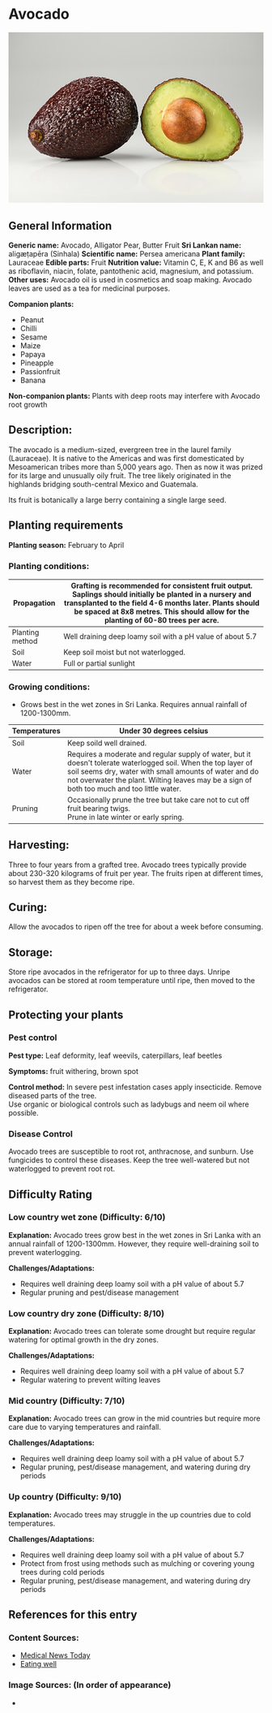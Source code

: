 # Avocado
![Avocado.jpeg](../../assets/images/Avocado.jpeg "Image - Ivar Leidus, Wikimedia Commons")

## General Information
**Generic name:** Avocado, Alligator Pear, Butter Fruit
**Sri Lankan name:** aligæṭapēra (Sinhala)
**Scientific name:** Persea americana
**Plant family:** Lauraceae
**Edible parts:** Fruit
**Nutrition value:** Vitamin C, E, K and B6 as well as riboflavin, niacin, folate, pantothenic acid, magnesium, and potassium.
**Other uses:**
Avocado oil is used in cosmetics and soap making. Avocado leaves are used as a tea for medicinal purposes.

**Companion plants:**
- Peanut
- Chilli
- Sesame
- Maize
- Papaya
- Pineapple
- Passionfruit
- Banana

**Non-companion plants:** Plants with deep roots may interfere with Avocado root growth

## Description:
The avocado is a medium-sized, evergreen tree in the laurel family (Lauraceae). It is native to the Americas and was first domesticated by Mesoamerican tribes more than 5,000 years ago. Then as now it was prized for its large and unusually oily fruit. The tree likely originated in the highlands bridging south-central Mexico and Guatemala.

Its fruit is botanically a large berry containing a single large seed.

## Planting requirements
**Planting season:** February to April

### Planting conditions:
| **Propagation** | Grafting is recommended for consistent fruit output. Saplings should initially be planted in a nursery and transplanted to the field 4-6 months later. Plants should be spaced at 8x8 metres. This should allow for the planting of 60-80 trees per acre. |
|----|----|
| Planting method | Well draining deep loamy soil with a pH value of about 5.7 |
| Soil | Keep soil moist but not waterlogged. |
| Water | Full or partial sunlight |

### Growing conditions:
- Grows best in the wet zones in Sri Lanka. Requires annual rainfall of 1200-1300mm. 

| **Temperatures** | Under 30 degrees celsius |
|----|----|
| Soil | Keep soild well drained. |
| Water | Requires a moderate and regular supply of water, but it doesn't tolerate waterlogged soil. When the top layer of soil seems dry, water with small amounts of water and do not overwater the plant. Wilting leaves may be a sign of both too much and too little water. |
| Pruning | Occasionally prune the tree but take care not to cut off fruit bearing twigs.<br>Prune in late winter or early spring. |

## Harvesting:
Three to four years from a grafted tree. Avocado trees typically provide about 230-320 kilograms of fruit per year. The fruits ripen at different times, so harvest them as they become ripe.

## Curing:
Allow the avocados to ripen off the tree for about a week before consuming.

## Storage:
Store ripe avocados in the refrigerator for up to three days. Unripe avocados can be stored at room temperature until ripe, then moved to the refrigerator.

## Protecting your plants
### Pest control
**Pest type:** Leaf deformity, leaf weevils, caterpillars, leaf beetles

**Symptoms:**  fruit withering, brown spot

**Control method:** In severe pest infestation cases apply insecticide. Remove diseased parts of the tree.<br>Use organic or biological controls such as ladybugs and neem oil where possible.

### Disease Control
Avocado trees are susceptible to root rot, anthracnose, and sunburn. Use fungicides to control these diseases. Keep the tree well-watered but not waterlogged to prevent root rot.

## Difficulty Rating

### Low country wet zone (Difficulty: 6/10)
**Explanation:** Avocado trees grow best in the wet zones in Sri Lanka with an annual rainfall of 1200-1300mm. However, they require well-draining soil to prevent waterlogging.

**Challenges/Adaptations:**
- Requires well draining deep loamy soil with a pH value of about 5.7
- Regular pruning and pest/disease management

### Low country dry zone (Difficulty: 8/10)
**Explanation:** Avocado trees can tolerate some drought but require regular watering for optimal growth in the dry zones.

**Challenges/Adaptations:**
- Requires well draining deep loamy soil with a pH value of about 5.7
- Regular watering to prevent wilting leaves

### Mid country (Difficulty: 7/10)
**Explanation:** Avocado trees can grow in the mid countries but require more care due to varying temperatures and rainfall.

**Challenges/Adaptations:**
- Requires well draining deep loamy soil with a pH value of about 5.7
- Regular pruning, pest/disease management, and watering during dry periods

### Up country (Difficulty: 9/10)
**Explanation:** Avocado trees may struggle in the up countries due to cold temperatures.

**Challenges/Adaptations:**
- Requires well draining deep loamy soil with a pH value of about 5.7
- Protect from frost using methods such as mulching or covering young trees during cold periods
- Regular pruning, pest/disease management, and watering during dry periods

## References for this entry
### Content Sources:
- [Medical News Today](https://www.medicalnewstoday.com/articles/321543#eight-benefits-for-the-skin)
- [Eating well](https://www.eatingwell.com/article/7825925/how-to-store-avocados/#:~:text=It's%20best%20to%20refrigerate%20an,produce%20drawer%20in%20the%20refrigerator.)

### Image Sources: (In order of appearance)
- 
